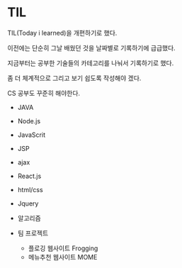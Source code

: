 # TIL

TIL(Today i learned)을 개편하기로 했다.

이전에는 단순히 그날 배웠던 것을 날짜별로 기록하기에 급급했다.

지금부터는 공부한 기술들의 카테고리를 나눠서 기록하기로 했다.

좀 더 체계적으로 그리고 보기 쉽도록 작성해야 겠다.

CS 공부도 꾸준히 해야한다.




* JAVA

* Node.js

* JavaScrit

* JSP

* ajax

* React.js

* html/css

* Jquery

* 알고리즘

* 팀 프로젝트
  
  * 플로깅 웹사이트 Frogging
  * 메뉴추천 웹사이트 MOME

  
